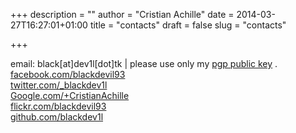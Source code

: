 +++
description = ""
author = "Cristian Achille"
date = 2014-03-27T16:27:01+01:00
title = "contacts"
draft = false
slug = "contacts"

+++

email: black[at]dev1l[dot]tk | please use only my [pgp public key](https://dl.dropboxusercontent.com/u/36163600/public.asc) . 
[facebook.com/blackdevil93](https://www.facebook.com/blackdevil93)  
[twitter.com/_blackdev1l](https://twitter.com/_blackdev1l)  
[Google.com/+CristianAchille](https://plus.google.com/u/0/+CristianAchille)   
[flickr.com/blackdevil93](https://www.flickr.com/photos/blackdevil93/)  
[github.com/blackdev1l](https://github.com/blackdev1l)
